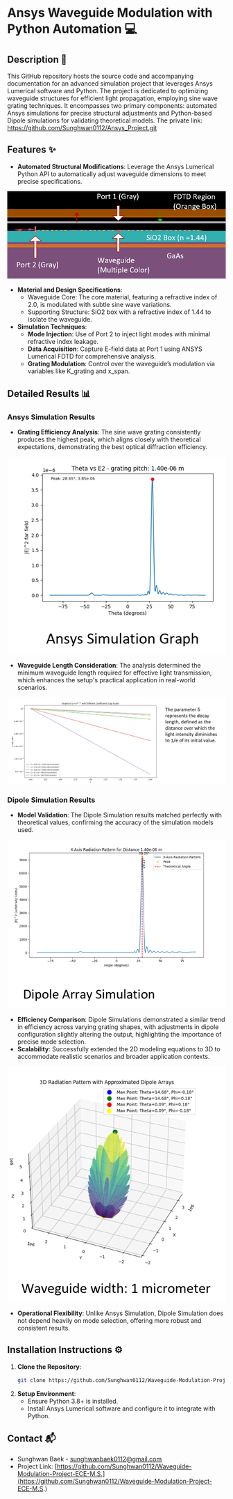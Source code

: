 # Ansys Waveguide Modulation with Python Automation :computer:

## Description :page_with_curl:
This GitHub repository hosts the source code and accompanying documentation for an advanced simulation project that leverages Ansys Lumerical software and Python. The project is dedicated to optimizing waveguide structures for efficient light propagation, employing sine wave grating techniques. It encompasses two primary components: automated Ansys simulations for precise structural adjustments and Python-based Dipole simulations for validating theoretical models.
The private link: https://github.com/Sunghwan0112/Ansys_Project.git
## Features :sparkles:
- **Automated Structural Modifications**: Leverage the Ansys Lumerical Python API to automatically adjust waveguide dimensions to meet precise specifications.
  
![structure](./images/structure.png)
- **Material and Design Specifications**:
  - Waveguide Core: The core material, featuring a refractive index of 2.0, is modulated with subtle sine wave variations.
  - Supporting Structure: SiO2 box with a refractive index of 1.44 to isolate the waveguide.
- **Simulation Techniques**:
  - **Mode Injection**: Use of Port 2 to inject light modes with minimal refractive index leakage.
  - **Data Acquisition**: Capture E-field data at Port 1 using ANSYS Lumerical FDTD for comprehensive analysis.
  - **Grating Modulation**: Control over the waveguide’s modulation via variables like K_grating and x_span.

## Detailed Results :bar_chart:
### Ansys Simulation Results
- **Grating Efficiency Analysis**: The sine wave grating consistently produces the highest peak, which aligns closely with theoretical expectations, demonstrating the best optical diffraction efficiency.
  
![Ansys_Simulation](./images/Ansys_Data.png)
- **Waveguide Length Consideration**: The analysis determined the minimum waveguide length required for effective light transmission, which enhances the setup's practical application in real-world scenarios.
  
![Decay](./images/Decay.png)
### Dipole Simulation Results
- **Model Validation**: The Dipole Simulation results matched perfectly with theoretical values, confirming the accuracy of the simulation models used.
  
![Dipole_Simulation](./images/Dipole_Simulation.png)
- **Efficiency Comparison**: Dipole Simulations demonstrated a similar trend in efficiency across varying grating shapes, with adjustments in dipole configuration slightly altering the output, highlighting the importance of precise mode selection.
- **Scalability**: Successfully extended the 2D modeling equations to 3D to accommodate realistic scenarios and broader application contexts.
  
![Dipole_3D](./images/Dipole_3D.png)
- **Operational Flexibility**: Unlike Ansys Simulation, Dipole Simulation does not depend heavily on mode selection, offering more robust and consistent results.

## Installation Instructions :gear:
1. **Clone the Repository**: 
   ```bash
   git clone https://github.com/Sunghwan0112/Waveguide-Modulation-Project-ECE-M.S.
   ```
2. **Setup Environment**:
   - Ensure Python 3.8+ is installed.
   - Install Ansys Lumerical software and configure it to integrate with Python.

## Contact :mailbox_with_mail:
- Sunghwan Baek - [sunghwanbaek0112@gmail.com](mailto:sunghwanbaek0112@gmail.com)
- Project Link: [https://github.com/Sunghwan0112/Waveguide-Modulation-Project-ECE-M.S.](https://github.com/Sunghwan0112/Waveguide-Modulation-Project-ECE-M.S.)


